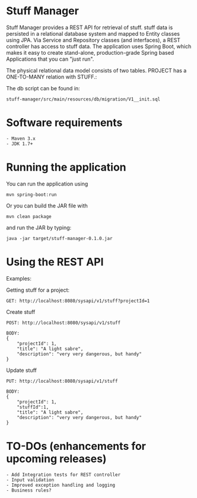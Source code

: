 Stuff Manager
===================
Stuff Manager provides a REST API for retrieval of stuff.
stuff data is persisted in a relational database system and mapped to Entity classes
using JPA. Via Service and Repository classes (and interfaces), a REST controller
has access to stuff data.
The application uses Spring Boot, which makes it easy to create stand-alone,
production-grade Spring based Applications that you can "just run".

The physical relational data model consists of two tables. PROJECT has a ONE-TO-MANY relation with STUFF.:

The db script can be found in:

    stuff-manager/src/main/resources/db/migration/V1__init.sql

Software requirements
=====================

    - Maven 3.x
    - JDK 1.7+

Running the application
=======================
You can run the application using

    mvn spring-boot:run

Or you can build the JAR file with

    mvn clean package

and run the JAR by typing:

    java -jar target/stuff-manager-0.1.0.jar

Using the REST API
==================
Examples:

Getting stuff for a project:

    GET: http://localhost:8080/sysapi/v1/stuff?projectId=1

Create stuff

    POST: http://localhost:8080/sysapi/v1/stuff
    
    BODY:
    {
        "projectId": 1,
        "title": "A light sabre",
        "description": "very very dangerous, but handy"
    }
    
Update stuff
    
    PUT: http://localhost:8080/sysapi/v1/stuff
        
    BODY:
    {
        "projectId": 1,
        "stuffId":1,
        "title": "A light sabre",
        "description": "very very dangerous, but handy"
    }



TO-DOs (enhancements for upcoming releases)
===========================================

    - Add Integration tests for REST controller
    - Input validation
    - Improved exception handling and logging
    - Business rules?


